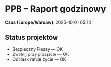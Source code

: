 # PPB – Raport godzinowy
**Czas (Europe/Warsaw):** 2025-10-01 05:14

## Status projektów
- Bezpieczny Pieszy — OK
- Zwolnij przy przejściu — OK
- Odblask ratuje życie — OK

